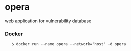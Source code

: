 # opera
web application for vulnerability database

### Docker
```shell
   $ docker run --name opera --network="host" -d opera
```